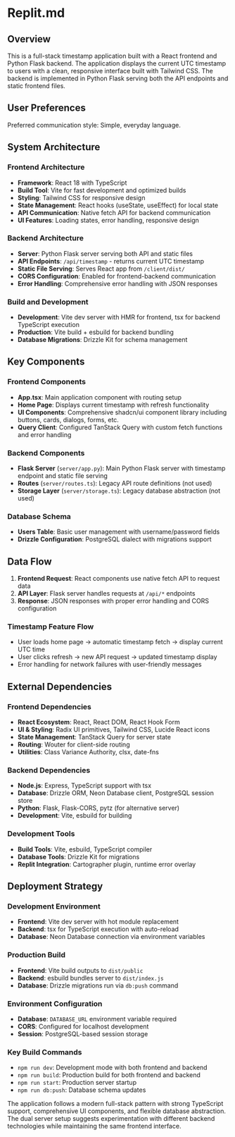 # Replit.md

## Overview

This is a full-stack timestamp application built with a React frontend and Python Flask backend. The application displays the current UTC timestamp to users with a clean, responsive interface built with Tailwind CSS. The backend is implemented in Python Flask serving both the API endpoints and static frontend files.

## User Preferences

Preferred communication style: Simple, everyday language.

## System Architecture

### Frontend Architecture
- **Framework**: React 18 with TypeScript
- **Build Tool**: Vite for fast development and optimized builds
- **Styling**: Tailwind CSS for responsive design
- **State Management**: React hooks (useState, useEffect) for local state
- **API Communication**: Native fetch API for backend communication
- **UI Features**: Loading states, error handling, responsive design

### Backend Architecture
- **Server**: Python Flask server serving both API and static files
- **API Endpoints**: `/api/timestamp` - returns current UTC timestamp
- **Static File Serving**: Serves React app from `/client/dist/`
- **CORS Configuration**: Enabled for frontend-backend communication
- **Error Handling**: Comprehensive error handling with JSON responses

### Build and Development
- **Development**: Vite dev server with HMR for frontend, tsx for backend TypeScript execution
- **Production**: Vite build + esbuild for backend bundling
- **Database Migrations**: Drizzle Kit for schema management

## Key Components

### Frontend Components
- **App.tsx**: Main application component with routing setup
- **Home Page**: Displays current timestamp with refresh functionality
- **UI Components**: Comprehensive shadcn/ui component library including buttons, cards, dialogs, forms, etc.
- **Query Client**: Configured TanStack Query with custom fetch functions and error handling

### Backend Components
- **Flask Server** (`server/app.py`): Main Python Flask server with timestamp endpoint and static file serving
- **Routes** (`server/routes.ts`): Legacy API route definitions (not used)
- **Storage Layer** (`server/storage.ts`): Legacy database abstraction (not used)

### Database Schema
- **Users Table**: Basic user management with username/password fields
- **Drizzle Configuration**: PostgreSQL dialect with migrations support

## Data Flow

1. **Frontend Request**: React components use native fetch API to request data
2. **API Layer**: Flask server handles requests at `/api/*` endpoints
3. **Response**: JSON responses with proper error handling and CORS configuration

### Timestamp Feature Flow
- User loads home page → automatic timestamp fetch → display current UTC time
- User clicks refresh → new API request → updated timestamp display
- Error handling for network failures with user-friendly messages

## External Dependencies

### Frontend Dependencies
- **React Ecosystem**: React, React DOM, React Hook Form
- **UI & Styling**: Radix UI primitives, Tailwind CSS, Lucide React icons
- **State Management**: TanStack Query for server state
- **Routing**: Wouter for client-side routing
- **Utilities**: Class Variance Authority, clsx, date-fns

### Backend Dependencies
- **Node.js**: Express, TypeScript support with tsx
- **Database**: Drizzle ORM, Neon Database client, PostgreSQL session store
- **Python**: Flask, Flask-CORS, pytz (for alternative server)
- **Development**: Vite, esbuild for building

### Development Tools
- **Build Tools**: Vite, esbuild, TypeScript compiler
- **Database Tools**: Drizzle Kit for migrations
- **Replit Integration**: Cartographer plugin, runtime error overlay

## Deployment Strategy

### Development Environment
- **Frontend**: Vite dev server with hot module replacement
- **Backend**: tsx for TypeScript execution with auto-reload
- **Database**: Neon Database connection via environment variables

### Production Build
- **Frontend**: Vite build outputs to `dist/public`
- **Backend**: esbuild bundles server to `dist/index.js`
- **Database**: Drizzle migrations run via `db:push` command

### Environment Configuration
- **Database**: `DATABASE_URL` environment variable required
- **CORS**: Configured for localhost development
- **Session**: PostgreSQL-based session storage

### Key Build Commands
- `npm run dev`: Development mode with both frontend and backend
- `npm run build`: Production build for both frontend and backend
- `npm run start`: Production server startup
- `npm run db:push`: Database schema updates

The application follows a modern full-stack pattern with strong TypeScript support, comprehensive UI components, and flexible database abstraction. The dual server setup suggests experimentation with different backend technologies while maintaining the same frontend interface.
